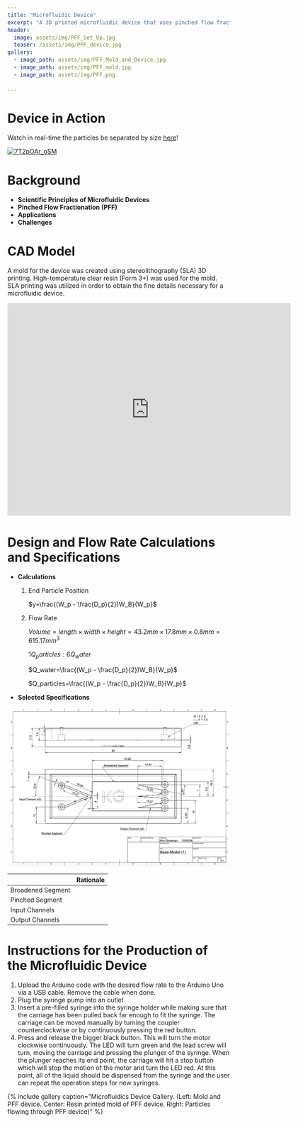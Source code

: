 ```yaml
---
title: "Microfluidic Device"
excerpt: "A 3D printed microfluidic device that uses pinched flow fractionation to separate particles."
header:
  image: assets/img/PFF_Set_Up.jpg
  teaser: /assets/img/PPF_device.jpg
gallery:
  - image_path: assets/img/PFF_Mold_and_Device.jpg
  - image_path: assets/img/PFF_mold.jpg
  - image_path: assets/img/PFF.png
   
---
```


# Device in Action
Watch in real-time the particles be separated by size [here](https://youtu.be/7T2pOAr_oSM)!

[![7T2pOAr_oSM](https://img.youtube.com/vi/7T2pOAr_oSM/0.jpg)](https://youtu.be/7T2pOAr_oSM)


# Background 

* **Scientific Principles of Microfluidic Devices** 
* **Pinched Flow Fractionation (PFF)**
* **Applications**  
* **Challenges** 

# CAD Model
A mold for the device was created using stereolithography (SLA) 3D printing. High-temperature clear resin (Form 3+) was used for the mold. SLA printing was utilized in order to obtain the fine details necessary for a microfluidic device. 
<iframe src="https://vanderbilt643.autodesk360.com/shares/public/SH286ddQT78850c0d8a4aa3385128126c77e?mode=embed" width="640" height="480" allowfullscreen="true" webkitallowfullscreen="true" mozallowfullscreen="true"  frameborder="0"></iframe>

# Design and Flow Rate Calculations and Specifications

* **Calculations**
  1. End Particle Position

      $y=\frac{(W_p - \frac{D_p}{2})W_B}{W_p}$

  2. Flow Rate

      $Volume = length\times width\times height = 43.2 mm\times 17.8 mm\times 0.8 mm = 615.17 mm^3$

      $1Q_particles:6Q_water$

      $Q_water=\frac{(W_p - \frac{D_p}{2})W_B}{W_p}$

      $Q_particles=\frac{(W_p - \frac{D_p}{2})W_B}{W_p}$

* **Selected Specifications**

 ![Selected Spefifications](/assets/img/PFF_Drawing.jpg)

|                   | Rationale |
| ----------------- | ------- | 
| Broadened Segment |  |
| Pinched Segment   |  |
| Input Channels    |  |
| Output Channels   |  |


# Instructions for the Production of the Microfluidic Device

1. Upload the Arduino code with the desired flow rate to the Arduino Uno via a USB cable. Remove the cable when done.
2. Plug the syringe pump into an outlet
3. Insert a pre-filled syringe into the syringe holder while making sure that the carriage has been pulled back far enough to fit the syringe. The carriage can be moved manually by turning the coupler counterclockwise or by continuously pressing the red button. 
4. Press and release the bigger black button. This will turn the motor clockwise continuously. The LED will turn green and the lead screw will turn, moving the carriage and pressing the plunger of the syringe. When the plunger reaches its end point, the carriage will hit a stop button which will stop the motion of the motor and turn the LED red. At this point, all of the liquid should be dispensed from the syringe and the user can repeat the operation steps for new syringes.

{% include gallery caption="Microfluidics Device Gallery. (Left: Mold and PFF device. Center: Resin printed mold of PFF device. Right: Particles flowing through PFF device)" %}
